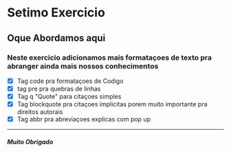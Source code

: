 # Setimo Exercicio

## Oque Abordamos aqui

### Neste exercicio adicionamos mais formataçoes de texto pra abranger ainda mais nossos conhecimentos 

- [x] Tag code pra formataçoes de Codigo
- [x] tag pre pra quebras de linhas
- [x] Tag q "Quote" para citaçoes simples
- [x] Tag blockquote pra citaçoes implicitas porem muito importante pra direitos autorais
- [x] Tag abbr pra abreviaçoes explicas com pop up
<hr>

##### Muito Obrigado
